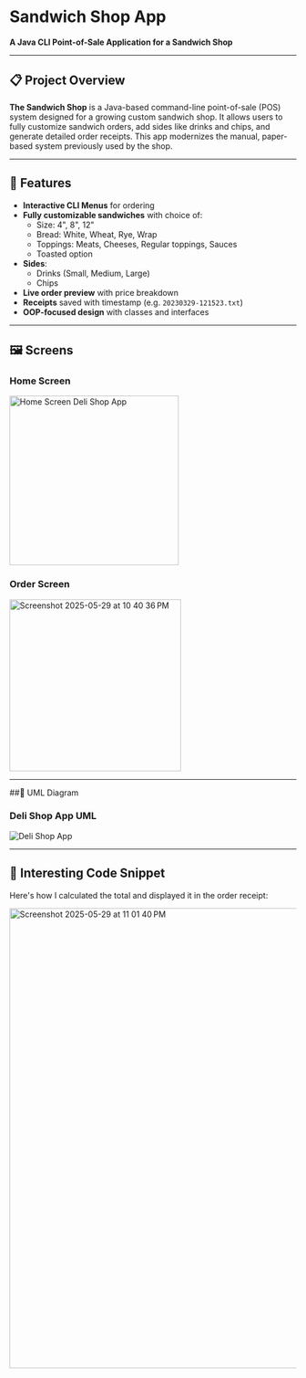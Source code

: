 # Sandwich Shop App

**A Java CLI Point-of-Sale Application for a Sandwich Shop**

---

## 📋 Project Overview

**The Sandwich Shop** is a Java-based command-line point-of-sale (POS) system designed for a growing custom sandwich shop. It allows users to fully customize sandwich orders, add sides like drinks and chips, and generate detailed order receipts. This app modernizes the manual, paper-based system previously used by the shop.

---

## 🎯 Features

- **Interactive CLI Menus** for ordering
- **Fully customizable sandwiches** with choice of:
  - Size: 4", 8", 12"
  - Bread: White, Wheat, Rye, Wrap
  - Toppings: Meats, Cheeses, Regular toppings, Sauces
  - Toasted option
- **Sides**:
  - Drinks (Small, Medium, Large)
  - Chips
- **Live order preview** with price breakdown
- **Receipts** saved with timestamp (e.g. `20230329-121523.txt`)
- **OOP-focused design** with classes and interfaces

---

## 🖼️ Screens

### Home Screen
<img width="297" alt="Home Screen Deli Shop App" src="https://github.com/user-attachments/assets/f7c4085e-e17d-4a07-b29f-ac7c2bb3ec36" />

### Order Screen
<img width="301" alt="Screenshot 2025-05-29 at 10 40 36 PM" src="https://github.com/user-attachments/assets/d40fdc20-1b3b-4223-8139-d7f5caf64c10" />

---

##📁 UML Diagram

### Deli Shop App UML
![Deli Shop App](https://github.com/user-attachments/assets/d635ce89-3778-4d36-98b1-870eddb52097)

---

## 🧠 Interesting Code Snippet

Here's how I calculated the total and displayed it in the order receipt:

<img width="806" alt="Screenshot 2025-05-29 at 11 01 40 PM" src="https://github.com/user-attachments/assets/d4194937-505b-4a34-9039-3ad2c8208096" />

